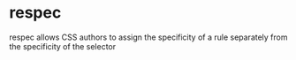# respec
respec allows CSS authors to assign the specificity of a rule separately from the specificity of the selector
